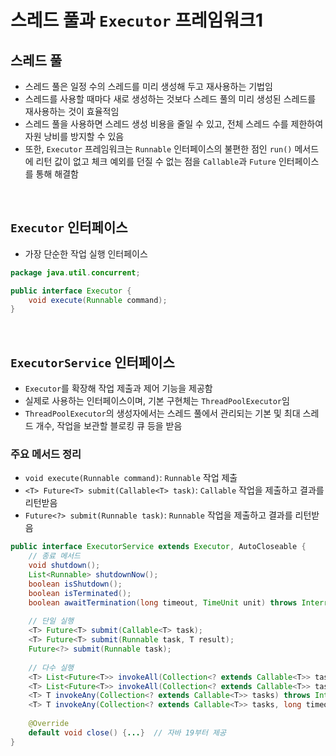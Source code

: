 # 스레드 풀과 `Executor` 프레임워크1

## 스레드 풀
- 스레드 풀은 일정 수의 스레드를 미리 생성해 두고 재사용하는 기법임
- 스레드를 사용할 때마다 새로 생성하는 것보다 스레드 풀의 미리 생성된 스레드를 재사용하는 것이 효율적임
- 스레드 풀을 사용하면 스레드 생성 비용을 줄일 수 있고, 전체 스레드 수를 제한하여 자원 낭비를 방지할 수 있음
- 또한, `Executor` 프레임워크는 `Runnable` 인터페이스의 불편한 점인 `run()` 메서드에 리턴 값이 없고 체크 예외를 던질 수 없는 점을 `Callable`과 `Future` 인터페이스를 통해 해결함

<br>

## `Executor` 인터페이스
- 가장 단순한 작업 실행 인터페이스

```java
package java.util.concurrent;

public interface Executor {
    void execute(Runnable command);
}
```

<br>

## `ExecutorService` 인터페이스
- `Executor`를 확장해 작업 제출과 제어 기능을 제공함
- 실제로 사용하는 인터페이스이며, 기본 구현체는 `ThreadPoolExecutor`임
- `ThreadPoolExecutor`의 생성자에서는 스레드 풀에서 관리되는 기본 및 최대 스레드 개수, 작업을 보관할 블로킹 큐 등을 받음

### 주요 메서드 정리
- `void execute(Runnable command)`: `Runnable` 작업 제출
- `<T> Future<T> submit(Callable<T> task)`: `Callable` 작업을 제출하고 결과를 리턴받음
- `Future<?> submit(Runnable task)`: `Runnable` 작업을 제출하고 결과를 리턴받음

```java
public interface ExecutorService extends Executor, AutoCloseable {
    // 종료 메서드
    void shutdown();
    List<Runnable> shutdownNow();
    boolean isShutdown();
    boolean isTerminated();
    boolean awaitTermination(long timeout, TimeUnit unit) throws InterruptedException;
    
    // 단일 실행
    <T> Future<T> submit(Callable<T> task);
    <T> Future<T> submit(Runnable task, T result);
    Future<?> submit(Runnable task);
    
    // 다수 실행
    <T> List<Future<T>> invokeAll(Collection<? extends Callable<T>> tasks) throws InterruptedException;
    <T> List<Future<T>> invokeAll(Collection<? extends Callable<T>> tasks, long timeout, TimeUnit unit) throws InterruptedException;
    <T> T invokeAny(Collection<? extends Callable<T>> tasks) throws InterruptedException, ExecutionException;
    <T> T invokeAny(Collection<? extends Callable<T>> tasks, long timeout, TimeUnit unit) throws InterruptedException, ExecutionException, TimeoutException;
    
    @Override
    default void close() {...}  // 자바 19부터 제공
}
```